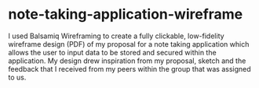# note-taking-application-wireframe
I used Balsamiq Wireframing to create a fully clickable, low-fidelity wireframe design (PDF) of my proposal for a note taking application which allows the user to input data to be stored and secured within the application. My design drew inspiration from my proposal, sketch and the feedback that I received from my peers within the group that was assigned to us.
